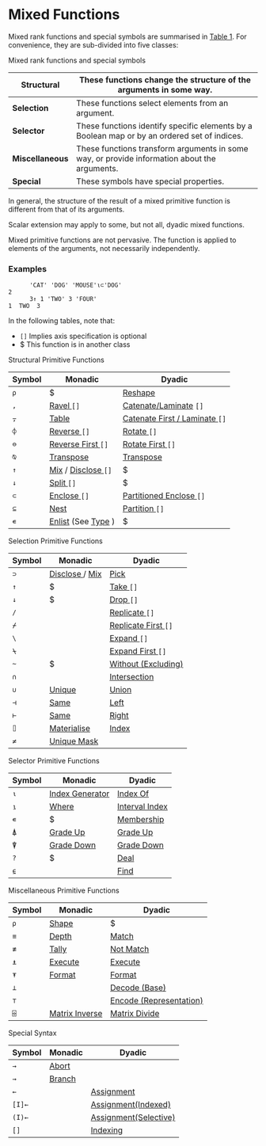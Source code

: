 # Mixed Functions

Mixed rank functions and special symbols are summarised in [Table 1](#MixedRankFunctions). For convenience, they are sub-divided into five classes:

Mixed rank functions and special symbols

| **Structural** | These functions change the structure of the arguments in some way. |
| --- | ---  |
| **Selection** | These functions select elements from an argument. |
| **Selector** | These functions identify specific elements by a Boolean map or by an ordered set of indices. |
| **Miscellaneous** | These functions transform arguments in some way, or provide information about the arguments. |
| **Special** | These symbols have special properties. |

In general, the structure of the result of a mixed primitive function is different from that of its arguments.

Scalar extension may apply to some, but not all, dyadic mixed functions.

Mixed primitive functions are not pervasive. The function is applied to elements of the arguments, not necessarily independently.

### Examples
```apl
      'CAT' 'DOG' 'MOUSE'⍳⊂'DOG'
2 
      3↑ 1 'TWO' 3 'FOUR'
1  TWO  3
```

In the following tables, note that:

- `[]` Implies axis specification is optional
- $  This function is in another class

Structural Primitive Functions

| Symbol | Monadic | Dyadic |
| --- | --- | ---  |
| `⍴` | $ | [Reshape](non-scalar-dyadic-structural-functions/reshape.md) |
| `,` | [Ravel ](non-scalar-monadic-structural-functions/ravel.md) `[]` | [Catenate/Laminate](non-scalar-dyadic-structural-functions/catenate-laminate.md) `[]` |
| `⍪` | [Table](non-scalar-monadic-structural-functions/table.md) | [Catenate First / Laminate ](primitive-functions-a-z/primitive-functions-a-z/catenate-first.md) `[]` |
| `⌽` | [Reverse ](non-scalar-monadic-structural-functions/reverse.md) `[]` | [Rotate ](non-scalar-dyadic-structural-functions/rotate.md) `[]` |
| `⊖` | [Reverse First ](primitive-functions-a-z/primitive-functions-a-z/reverse-first.md) `[]` | [Rotate First ](primitive-functions-a-z/primitive-functions-a-z/rotate-first.md) `[]` |
| `⍉` | [Transpose](non-scalar-monadic-structural-functions/transpose-monadic.md) | [Transpose](non-scalar-dyadic-structural-functions/transpose-dyadic.md) |
| `↑` | [Mix](non-scalar-monadic-structural-functions/mix.md) / [Disclose ](non-scalar-selection-functions/disclose.md) `[]` | $ |
| `↓` | [Split ](non-scalar-monadic-structural-functions/split.md) `[]` | $ |
| `⊂` | [Enclose ](non-scalar-monadic-structural-functions/enclose.md) `[]` | [Partitioned Enclose ](non-scalar-dyadic-structural-functions/partitioned-enclose.md) `[]` |
| `⊆` | [Nest](non-scalar-monadic-structural-functions/nest.md) | [Partition ](non-scalar-dyadic-structural-functions/partition.md) `[]` |
| `∊` | [Enlist](non-scalar-monadic-structural-functions/enlist.md) (See [Type](scalar-monadic-functions/type.md) ) | $ |

Selection Primitive Functions

| Symbol | Monadic | Dyadic |
| --- | --- | ---  |
| `⊃` | [Disclose ](non-scalar-selection-functions/disclose.md) / [Mix](non-scalar-monadic-structural-functions/mix.md) | [Pick](non-scalar-selection-functions/pick.md) |
| `↑` | $ | [Take ](non-scalar-selection-functions/take.md) `[]` |
| `↓` | $ | [Drop ](../system-commands/system-commands-a-z/drop.md) `[]` |
| `/` |  | [Replicate ](non-scalar-selection-functions/replicate.md) `[]` |
| `⌿` |  | [Replicate First ](Replicate%20First.htm) `[]` |
| `\` |  | [Expand ](non-scalar-selection-functions/expand.md) `[]` |
| `⍀` |  | [Expand First ](primitive-functions-a-z/primitive-functions-a-z/expand-first.md) `[]` |
| `~` | $ | [Without (Excluding)](non-scalar-selection-functions/excluding.md) |
| `∩` |  | [Intersection](non-scalar-selection-functions/intersection.md) |
| `∪` | [Unique](non-scalar-selection-functions/unique.md) | [Union](non-scalar-selection-functions/union.md) |
| `⊣` | [Same](non-scalar-selection-functions/same.md) | [Left](non-scalar-selection-functions/left.md) |
| `⊢` | [Same](non-scalar-selection-functions/same.md) | [Right](non-scalar-selection-functions/right.md) |
| `⌷` | [Materialise](Materialise.htm) | [Index](../../index.md) |
| `≠` | [Unique Mask](non-scalar-selection-functions/unique-mask.md) |  |

Selector Primitive Functions

| Symbol | Monadic | Dyadic |
| --- | --- | ---  |
| `⍳` | [Index Generator](non-scalar-selector-functions/index-generator.md) | [Index Of](non-scalar-selector-functions/index-of.md) |
| `⍸` | [Where](non-scalar-selector-functions/where.md) | [Interval Index](non-scalar-selector-functions/interval-index.md) |
| `∊` | $ | [Membership](non-scalar-selector-functions/membership.md) |
| `⍋` | [Grade Up](non-scalar-selector-functions/grade-up-monadic.md) | [Grade Up](non-scalar-selector-functions/grade-up-dyadic.md) |
| `⍒` | [Grade Down](non-scalar-selector-functions/grade-down-monadic.md) | [Grade Down](non-scalar-selector-functions/grade-down-dyadic.md) |
| `?` | $ | [Deal](non-scalar-selector-functions/deal.md) |
| `⍷` |  | [Find](non-scalar-selector-functions/find.md) |

Miscellaneous Primitive Functions

| Symbol | Monadic | Dyadic |
| --- | --- | ---  |
| `⍴` | [Shape](non-scalar-monadic-structural-functions/shape.md) | $ |
| `≡` | [Depth](non-scalar-monadic-structural-functions/depth.md) | [Match](non-scalar-selector-functions/match.md) |
| `≢` | [Tally](non-scalar-monadic-structural-functions/tally.md) | [Not Match](non-scalar-selector-functions/not-match.md) |
| `⍎` | [Execute](non-scalar-computational-functions/execute.md) | [Execute](non-scalar-computational-functions/execute.md) |
| `⍕` | [Format](../system-functions/system-functions-a-z/system-functions-a-z/format-monadic.md) | [Format](../system-functions/system-functions-a-z/system-functions-a-z/format-dyadic.md) |
| `⊥` |  | [Decode (Base)](non-scalar-computational-functions/decode.md) |
| `⊤` |  | [Encode (Representation)](non-scalar-computational-functions/encode.md) |
| `⌹` | [Matrix Inverse](non-scalar-computational-functions/matrix-inverse.md) | [Matrix Divide](non-scalar-computational-functions/matrix-divide.md) |

Special Syntax

| Symbol | Monadic | Dyadic |
| --- | --- | ---  |
| `→` | [Abort](non-scalar-computational-functions/abort.md) |  |
| `→` | [Branch](non-scalar-computational-functions/branch.md) |  |
| `←` |  | [Assignment](primitive-functions-a-z/primitive-functions-a-z/assignment.md) |
| `[I]←` |  | [Assignment(Indexed)](primitive-functions-a-z/primitive-functions-a-z/assignment-indexed.md) |
| `(I)←` |  | [Assignment(Selective)](primitive-functions-a-z/primitive-functions-a-z/assignment-selective.md) |
| `[]` |  | [Indexing](primitive-functions-a-z/primitive-functions-a-z/indexing.md) |
